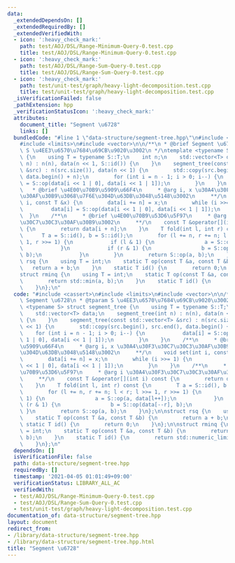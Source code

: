 ```yaml
---
data:
  _extendedDependsOn: []
  _extendedRequiredBy: []
  _extendedVerifiedWith:
  - icon: ':heavy_check_mark:'
    path: test/AOJ/DSL/Range-Minimum-Query-0.test.cpp
    title: test/AOJ/DSL/Range-Minimum-Query-0.test.cpp
  - icon: ':heavy_check_mark:'
    path: test/AOJ/DSL/Range-Sum-Query-0.test.cpp
    title: test/AOJ/DSL/Range-Sum-Query-0.test.cpp
  - icon: ':heavy_check_mark:'
    path: test/unit-test/graph/heavy-light-decomposition.test.cpp
    title: test/unit-test/graph/heavy-light-decomposition.test.cpp
  _isVerificationFailed: false
  _pathExtension: hpp
  _verificationStatusIcon: ':heavy_check_mark:'
  attributes:
    document_title: "Segment \u6728"
    links: []
  bundledCode: "#line 1 \"data-structure/segment-tree.hpp\"\n#include <cassert>\n\
    #include <limits>\n#include <vector>\n\n/**\n * @brief Segment \u6728\n * @tparam\
    \ S \u4EE3\u6570\u7684\u69CB\u9020\u3002\n */\ntemplate <typename S> struct segment_tree\
    \ {\n    using T = typename S::T;\n    int n;\n    std::vector<T> data;\n    segment_tree(int\
    \ n) : n(n), data(n << 1, S::id()) {\n    }\n    segment_tree(const std::vector<T>\
    \ &src) : n(src.size()), data(n << 1) {\n        std::copy(src.begin(), src.end(),\
    \ data.begin() + n);\n        for (int i = n - 1; i > 0; i--) {\n            data[i]\
    \ = S::op(data[i << 1 | 0], data[i << 1 | 1]);\n        }\n    }\n    /**\n  \
    \   * @brief \u4E00\u70B9\u5909\u66F4\n     * @arg i, x \u30A4\u30F3\u30C7\u30C3\
    \u30AF\u30B9\u3068\u7F6E\u304D\u63DB\u3048\u5148\u3002\n     **/\n    void set(int\
    \ i, const T &x) {\n        data[i += n] = x;\n        while (i >>= 1) {\n   \
    \         data[i] = S::op(data[i << 1 | 0], data[i << 1 | 1]);\n        }\n  \
    \  }\n    /**\n     * @brief \u4E00\u70B9\u53D6\u5F97\n     * @arg i \u30A4\u30F3\
    \u30C7\u30C3\u30AF\u30B9\u3002\n     **/\n    const T &operator[](int i) const\
    \ {\n        return data[i + n];\n    }\n    T fold(int l, int r) const {\n  \
    \      T a = S::id(), b = S::id();\n        for (l += n, r += n; l < r; l >>=\
    \ 1, r >>= 1) {\n            if (l & 1) {\n                a = S::op(a, data[l++]);\n\
    \            }\n            if (r & 1) {\n                b = S::op(data[--r],\
    \ b);\n            }\n        }\n        return S::op(a, b);\n    }\n};\n\nstruct\
    \ rsq {\n    using T = int;\n    static T op(const T &a, const T &b) {\n     \
    \   return a + b;\n    }\n    static T id() {\n        return 0;\n    }\n};\n\n\
    struct rminq {\n    using T = int;\n    static T op(const T &a, const T &b) {\n\
    \        return std::min(a, b);\n    }\n    static T id() {\n        return std::numeric_limits<T>::max();\n\
    \    }\n};\n"
  code: "#include <cassert>\n#include <limits>\n#include <vector>\n\n/**\n * @brief\
    \ Segment \u6728\n * @tparam S \u4EE3\u6570\u7684\u69CB\u9020\u3002\n */\ntemplate\
    \ <typename S> struct segment_tree {\n    using T = typename S::T;\n    int n;\n\
    \    std::vector<T> data;\n    segment_tree(int n) : n(n), data(n << 1, S::id())\
    \ {\n    }\n    segment_tree(const std::vector<T> &src) : n(src.size()), data(n\
    \ << 1) {\n        std::copy(src.begin(), src.end(), data.begin() + n);\n    \
    \    for (int i = n - 1; i > 0; i--) {\n            data[i] = S::op(data[i <<\
    \ 1 | 0], data[i << 1 | 1]);\n        }\n    }\n    /**\n     * @brief \u4E00\u70B9\
    \u5909\u66F4\n     * @arg i, x \u30A4\u30F3\u30C7\u30C3\u30AF\u30B9\u3068\u7F6E\
    \u304D\u63DB\u3048\u5148\u3002\n     **/\n    void set(int i, const T &x) {\n\
    \        data[i += n] = x;\n        while (i >>= 1) {\n            data[i] = S::op(data[i\
    \ << 1 | 0], data[i << 1 | 1]);\n        }\n    }\n    /**\n     * @brief \u4E00\
    \u70B9\u53D6\u5F97\n     * @arg i \u30A4\u30F3\u30C7\u30C3\u30AF\u30B9\u3002\n\
    \     **/\n    const T &operator[](int i) const {\n        return data[i + n];\n\
    \    }\n    T fold(int l, int r) const {\n        T a = S::id(), b = S::id();\n\
    \        for (l += n, r += n; l < r; l >>= 1, r >>= 1) {\n            if (l &\
    \ 1) {\n                a = S::op(a, data[l++]);\n            }\n            if\
    \ (r & 1) {\n                b = S::op(data[--r], b);\n            }\n       \
    \ }\n        return S::op(a, b);\n    }\n};\n\nstruct rsq {\n    using T = int;\n\
    \    static T op(const T &a, const T &b) {\n        return a + b;\n    }\n   \
    \ static T id() {\n        return 0;\n    }\n};\n\nstruct rminq {\n    using T\
    \ = int;\n    static T op(const T &a, const T &b) {\n        return std::min(a,\
    \ b);\n    }\n    static T id() {\n        return std::numeric_limits<T>::max();\n\
    \    }\n};\n"
  dependsOn: []
  isVerificationFile: false
  path: data-structure/segment-tree.hpp
  requiredBy: []
  timestamp: '2021-04-05 01:01:49+09:00'
  verificationStatus: LIBRARY_ALL_AC
  verifiedWith:
  - test/AOJ/DSL/Range-Minimum-Query-0.test.cpp
  - test/AOJ/DSL/Range-Sum-Query-0.test.cpp
  - test/unit-test/graph/heavy-light-decomposition.test.cpp
documentation_of: data-structure/segment-tree.hpp
layout: document
redirect_from:
- /library/data-structure/segment-tree.hpp
- /library/data-structure/segment-tree.hpp.html
title: "Segment \u6728"
---
```

